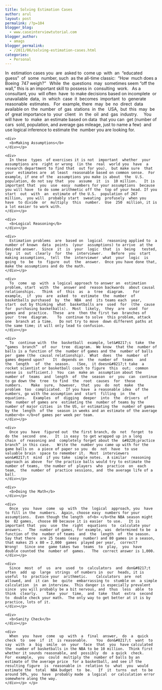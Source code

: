 ```yaml
---
title: Solving Estimation Cases
author: arul
layout: post
permalink: /?p=104
blogger_blog:
  - www.caseinterviewtutorial.com
blogger_author:
  - amags
blogger_permalink:
  - /2011/06/solving-estimation-cases.html
categories:
  - Personal
---
```

<div>
  <div>
    <div>
      In  estimation cases you  are  asked to  come up  with  an  “educated guess”  of  some  number, such  as the all-time classic:  “How  much does a Boeing  747 weigh?”   While  the  questions  may  sometimes seem “off the  wall,” this is an important skill to possess in  consulting  work.   As a consultant, you  will often  have  to make decisions based on incomplete  or  unavailable  data,  in  which  case  it  becomes  important  to  generate  reasonable  estimates.   For  example, there  may  be  no  direct  data  available on  the  number  of  gas  stations  in  the   USA,  but  this  may  be  of  great importance to  your  client   in  the  oil  and  gas  industry.     You  will have  to  make  an estimate based on data  that you can  get (number of cars  sold, population, and average gas mileage, just to name a few)  and  use logical inference to estimate the  number you are looking for.
    </div></p> 
    
    <div>
      <b>Making Assumptions</b>
    </div></p> 
    
    <div>
      In these  types  of exercises it is not  important  whether  your  assumptions are  right or wrong  (in the  real  world you  have  a research department to find that  out for you),  but make sure  that your  estimates are  at least  reasonable based on common sense.  For  example, if one of the  assumptions you make is about  the  U.S. population, do not say that  you  assume  it  is  10 million.   It is important that  you  use  easy  numbers for your assumptions  because you will have  to do some arithmetic off the  top of your head. If you start  out  with  an  estimate of the U.S.  population of 267 million,  you will  probably start  sweating  profusely  when you  have  to divide  or  multiply  this  number.  Use  250  million, it is a lot easier to work with.
    </div></p> 
    
    <div>
      <b>Logical Reasoning</b>
    </div></p> 
    
    <div>
      Estimation problems  are  based on  logical  reasoning applied to  a number of known  data  points  (your  assumptions) to arrive  at the  desired answer.  Since  it  is  your  logic  that  is  being   tested, lay  it  out  clearly  for  the  interviewer.    Before  you  start  making assumptions,  tell  the  interviewer  what  your  logic  is  going  to  be  to  figure  out  the  answer.  Once you have done that, make the assumptions and do the math.
    </div></p> 
    
    <div>
      To  come  up  with  a logical approach to answer an  estimation problem, start  with  the  answer and  reason backwards  about causal relationships.   Think  of  this  as  a  tree  diagram.    For  example,  if  you  are  asked  to  estimate  the  number  of  basketballs purchased  by  the  NBA  and  its teams each  year,  start  out by thinking  what  basketballs are  used  for  (the  cause for  purchasing basketballs).  Most  likely,  they  are  used  for games and  practice.  These  are  then the first two  branches of your  tree  diagram.    To  continue to solve  this problem, attack one  branch at a time.   Do not try to move  down different paths at the same time; it will only lead to confusion.
    </div></p> 
    
    <div>
      To  continue with  the  basketball  example, let&#8217;s  take  the  “games  branch”  of  our  tree  diagram.  We know  that the  number of balls is a function of the  number of games and the  number of balls  per  game (the  causal relationship).  What  does  the  number  of games depend upon?    It  depends on  the  number of  teams   and  the  length   of  the  season.   (See,  it doesn&#8217;t take  a rocket scientist or basketball coach to figure  this  out;  common sense is  sufficient.)  You  can  make an  assumption about the  number of  teams  and  length  of  the  season  or  you  can  continue to go down the  tree  to find  the  root  causes  for  those  numbers.    Make  sure,  however,  that  you  do  not  make  the problem  too  complicated.  If you have  a reasonable idea  of the  numbers, go with the assumption and  start  filling  in  the  equations.   Examples  of  digging  deeper  into  the  drivers  of the  number of games are  estimating the  number of teams by the number of major cities  in the US, or estimating the  number of games by the  length  of the  season in weeks and an estimate of the average number<b> </b>of games per week per team.
    </div></p> 
    
    <div>
      Once you  have  figured out  the first branch, do  not  forget  to do the  second  one.   It  is easy  to get wrapped up in a long  chain  of reasoning and  completely forget about the  &#8220;practice branch” in this case.   Write the  number you came up with for the  game balls on  a piece of paper so you  do  not  have  to use  valuable brain  space to remember it.  Most  interviewers  won&#8217;t  mind  if you take  simple notes.  A similar  reasoning approach as above  for the practice balls would try to estimate the number of teams,  the number of  players  who  practice  on  each  team,  the  number of  practice sessions, and  the average life of a ball.
    </div></p> 
    
    <div>
      <b>Doing the Math</b>
    </div></p> 
    
    <div>
      Once  you  have  come  up  with  the  logical  approach, you  have  to fill in the  numbers.  Again, choose easy  numbers for your assumptions.  Even though the length  of<b> </b>the NBA season might  be  82 games,  choose 80 because it is easier  to use.   It is important that  you  use  the  right  equations  to  calculate your  answers.   The  number of games, for example, was  determined to be  a function of the  number of teams  and  the  length  of  the season.  Say that there  are 25 teams (easy  number) and 80 games in a season, that makes 25 x 80 = 2,000  games  played per year,  correct?  Wrong!   Since one  game takes two  teams  to  play,  you  have   double counted the  number of  games.   The  correct answer is 1,000.
    </div></p> 
    
    <div>
      Since  most  of  us  are  used  to  calculators  and  don&#8217;t  often  add  up  large  strings  of numbers in  our  heads, it is  useful  to  practice your  arithmetic.    Calculators  are  not allowed, and  it can  be  quite  embarrassing to  stumble on  a simple calculation  in  an interview.  This danger is especially prevalent since  you will probably be a bit nervous, and  thus  less  able  to  think  clearly.    Take  your  time,  and  take  that  extra  second to  double check your math.  The only way to get better at it is by practice, lots of it.
    </div></p> 
    
    <div>
      <b>Sanity Check</b>
    </div></p> 
    
    <div>
      When  you  have  come  up  with  a  final  answer,  do  a  quick  check  to  see  if  it  is reasonable.    You  don&#8217;t  want  to  say  with  a  big  smile  on  your  face  that  you  have calculated the  number of basketballs in the NBA to be 10 million.  Think first whether it sounds reasonable, and  possibly  do  a quick  check.   For  example,  you  could  multiply the  number of balls by an estimate of the average price  for a basketball, and see if the resulting figure  is  reasonable in  relation to  what  you  would estimate the  total  NBA budget  to  be.   If  it  turns  out  to be  around 50%, you  have  probably made  a logical  or calculation error somewhere along the way.
    </div></p> </p>
  </div>
</div>